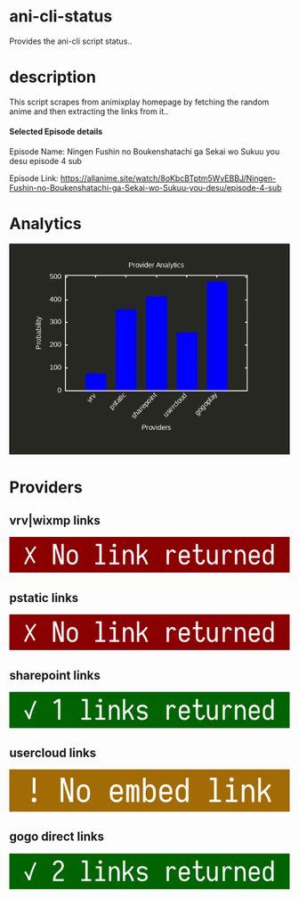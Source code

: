 # ani-cli-status
Provides the ani-cli script status..

# description
This script scrapes from animixplay homepage by fetching the random anime and then extracting the links from it..

#### Selected Episode details

Episode Name: Ningen Fushin no Boukenshatachi ga Sekai wo Sukuu you desu episode 4 sub

Episode Link: https://allanime.site/watch/8oKbcBTptm5WvEBBJ/Ningen-Fushin-no-Boukenshatachi-ga-Sekai-wo-Sukuu-you-desu/episode-4-sub
 
# Analytics

<img src="./analytics.png">

# Providers

##  vrv|wixmp links

<img src="./images/vrv.jpg">

##  pstatic links

<img src="./images/pstatic.jpg">

##  sharepoint links

<img src="./images/sharepoint.jpg">

##  usercloud links

<img src="./images/usercloud.jpg">

## gogo direct links

<img src="./images/gogoplay.jpg">

